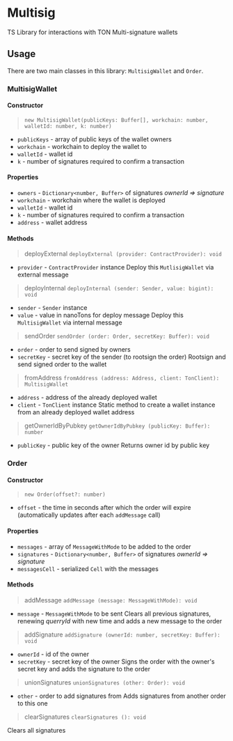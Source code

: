 # Multisig
TS Library for interactions with TON Multi-signature wallets

## Usage
There are two main classes in this library: `MultisigWallet` and `Order`.

### MultisigWallet
#### Constructor
>`new MultisigWallet(publicKeys: Buffer[], workchain: number, walletId: number, k: number)`
- `publicKeys` - array of public keys of the wallet owners
- `workchain` - workchain to deploy the wallet to
- `walletId` - wallet id
- `k` - number of signatures required to confirm a transaction

#### Properties
- `owners` - `Dictionary<number, Buffer>` of signatures *ownerId => signature*
- `workchain` - workchain where the wallet is deployed
- `walletId` - wallet id
- `k` - number of signatures required to confirm a transaction
- `address` - wallet address

#### Methods
>deployExternal
`deployExternal (provider: ContractProvider): void`
 - `provider` - `ContractProvider` instance
Deploy this `MutlisigWallet` via external message

>deployInternal
`deployInternal (sender: Sender, value: bigint): void`
 - `sender` - `Sender` instance
 - `value` - value in nanoTons for deploy message
Deploy this `MultisigWallet` via internal message

>sendOrder
`sendOrder (order: Order, secretKey: Buffer): void`
- `order` - order to send signed by owners
- `secretKey` - secret key of the sender (to rootsign the order)
Rootsign and send signed order to the wallet

>fromAddress
`fromAddress (address: Address, client: TonClient): MultisigWallet`
- `address` - address of the already deployed wallet
- `client` - `TonClient` instance
Static method to create a wallet instance from an already deployed wallet address

>getOwnerIdByPubkey
`getOwnerIdByPubkey (publicKey: Buffer): number`
- `publicKey` - public key of the owner
Returns owner id by public key


### Order
#### Constructor
>`new Order(offset?: number)`
- `offset` - the time in seconds after which the order will expire (automatically updates after each `addMessage` call)

#### Properties
- `messages` - array of `MessageWithMode` to be added to the order
- `signatures` - `Dictionary<number, Buffer>` of signatures *ownerId => signature*
- `messagesCell` - serialized `Cell` with the messages

#### Methods
>addMessage
`addMessage (message: MessageWithMode): void`
- `message` - `MessageWithMode` to be sent
Clears all previous signatures, renewing *querryId* with new time and adds a new message to the order

>addSignature
`addSignature (ownerId: number, secretKey: Buffer): void`
- `ownerId` - id of the owner
- `secretKey` - secret key of the owner
Signs the order with the owner's secret key and adds the signature to the order

>unionSignatures
`unionSignatures (other: Order): void`
- `other` - order to add signatures from
Adds signatures from another order to this one

>clearSignatures
`clearSignatures (): void`

Clears all signatures
